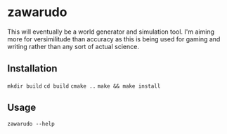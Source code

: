 # zawarudo

This will eventually be a world generator and simulation tool. I'm aiming more
for versimilitude than accuracy as this is being used for gaming and writing
rather than any sort of actual science.

## Installation

`mkdir build`
`cd build`
`cmake ..`
`make && make install`

## Usage

`zawarudo --help`

